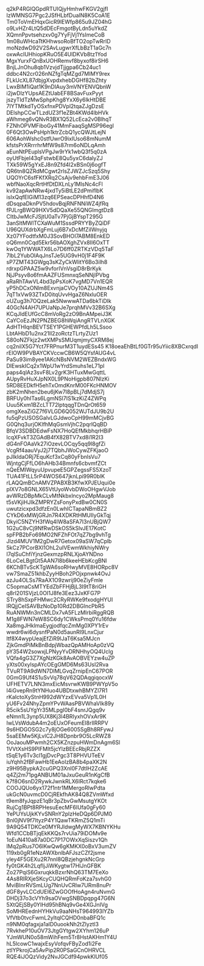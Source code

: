 q2kP4RGlQGpdRTUIQjyHmhwFKGV2gjfI
IzWMNSG7Pgc2JSfHLbfDuaIN8K5CoA1E
Tm0ToVmEHqxGicR9lEWfp865u9JZ04hG
o9LvHZr4LtQ5dDEcFmgotByLdn5uYkdZ
XQmnPpvtsehzxv0g7YyFjVj1YsImeCoB
1m08uWHcaTtKHhwsoRoBfTO2opTwRrID
moNzdwD92V2SAvLugwrXfLbBzT1aGc7n
oxwAcIUHhiopKRuO5E4UlDKVb8tz1Yod
MgxYurxFQnBxUOHRemvf8byxof8irSH6
BnjLJnOhu8qb1VzvjdTjjgpa6Cb24uc1
ddbc4N2cr026nNZfgTqMZgd7MIMY9rex
FLkUcXL87dbjgXvpdxhebDGHf82bZhty
LwxBIM1iQat1K9nDlAuy3mVNYENVQbnW
i2jwDlzYUpsAEZtUabEF8BSavFuxPyyt
jszyTldTzMwSphpKhg8YxX6y6lkHtDBE
7IYTMtkdTyOSxfnxPDVpl2tqaZJgDzsE
DElshpCCwTLzdUZ3f1eZBt4KWd4lbHVk
aWhmeg6vQNvR3BX1Q52LcEca2v0BlhqT
FZNhOPVMFiboGy41MmFaaqSgMSP96egl
0F6Qt3OwPsHph1ktrZcbQ1ycQWJtLejN
606AohWshc0stfUwrO9ixlUso68mNumM
kfstsPrXRrrrhrMfW9s87rm6oNDLqAmh
aEunNtPEuplsVPgJw9rYk1wbQ3f5q0zA
oyUtFbjeI43qFstwbE8Qu5yxC6dalyZJ
TXk59W5gYxEJ8n9Zfd4I2xBSn0j6ogfT
QR6tn8QZRdMCgwt2rlsZJWZJcSzq5Shy
UQOYrC6sfFKfXRq2CsAjv9ehbFmE3J06
wbfNaoXqcRrtHfDtDXLnLy1MlsNc4cFl
kv92apAwNRw4jxdTy5iBtLE2dPmiflbK
isIxQqfEIGiM13zq6EPSeacDPHhfD4N6
dDsqpaDknPV5hdovBqjRNFNNiWZ4jfRq
fPJLrgBWQ9HXV5dDQaXe55QNGImgtDz8
CItbJwMcFJSjtU0aTv7PjGjBYspT295G
3anSltMWlTCXaWuM1SssdPRYYByZQiDF
U96QUXdrbXgFmLuj6B7xDcMfZiIWnyjq
Xz07YFodtfxM0J3SovBHOI7ABM8EnkED
oQ6mn0Cqd5Ekr56bAOXghZVx8Il6OxTT
kwOq1YWWATX6Lo7D6ff0ZRTKzVDq5TaF
7lbL2YubOlAqJnsTJe5UG9vH0j1F4F9K
sP7ZMT43GWgq3sKZyCkWlitY6Bo3ilh8
rdrxpGPAAZ5w9vforIVnVsgiD8rBrKyk
NjJPsyv8o6fmAAZFUSmnxqSeNNjlPVbg
aRaRhTAwVL4bd3pPsXoK7vgMD7Vn1EQR
yP5hDCxONlm8ExvnjaCVOy10AZUJNm4S
7qT1xVw93ZTxD0itqUvvHgaZ6NxluOER
oUZug3h7OQzeLak5NwwwATDa6bkTiDIk
40GcN4AH7UPUaNpJe7prqhMVv32B6SXg
KCqJIdEUfGcC8mVoRg2zO9BnAMpeiJ3K
CaYCoEzJN2PNZBEG8hWqiAngRTVLnXGK
AdHTHIqnBEVTSEY1PGHEWPfdLh5LSsoo
LbtAHbD1u2nx21Il2zoRctzTLrtyZUz1
S80oNZFkjz2wtXMPsSMUqmjmyCXRM8ej
cq2nilX5G7Yct7FRPnurM3T1uydESs45
K18oeaEhBtLf0GTr95uYiic8XBCxrqdI
rElOW9PVBAYCKVccwCB6W5QYsfAUG4vL
PaSu93im8yee1AKcNBsNVM2WEZBndxWG
DlEwskICq2x1WpU1wYrdSmuhs1eL71pl
paps4qlAz3svF8Lv2grK3HTuxMwGqttL
AUpyRvHuXJpNX0L9PNoHigpb807NIzKi
5RD8EEDkfH5ehTxOmdKnrM00FKcHNMOV
zbK2mNhen2beu6jKw7I8pBLj7dMdjS7j
BRFUy0hITas6LgmNSl7IS1kzKiZ4ZWPq
Uuu5Kxm1BZcLTT72lptqqgTDnQrOt659
omgXeaZiGZ7f6VLGD6Q052WJTdJU9b2U
fu5qPzUSOSGalvLGJdwoCpH99mMCjvBG
G0Qhq3urjOKlfhMqGsmVjhC2pqrlQqBD
BfqV3SDBDEdwFsNX7HoQEfMkbhqrHBiP
lcqXFvkT3ZGAdB4fX82BTV7xd8i1R2I3
dG4nFOAaVk27iOzevLOCqy5qq9l8gfZi
VcgRf4aauVyJ2j7TQbhJWoCywZFKjaoO
pJIkldaORj7EquKcf3xCq80yFbnlsVu7
WjntgCjFfLO6hAHb34Bmnfs6cbvmfZCt
nQeEMIWqyuUpvupeE5GPZegssFS5XzoT
TUA41FtLL5rP4WOS647jknLpi99R0blK
rLAQQmBCnAMVZPABXB3KfwXPJEUqui0e
pIXV7o8GNLX65VtUyoWvbDWoOHgwVJob
avWRzDBpMkCLvMtNkbxlncyo2MpMaug8
t5sVKjiHJIkZMPRYZsFonyPxdBw0CN0S
uwutzicxpd3dfzEn0LwhICTapaNBmBZ2
CYkD6xMWjGRJn7R4XDKRtHMUIIyGkTqj
DkyiC5NZYH3fWq4IW8aSFA7l3nUBjQW7
1G2uC8vCj9NfRwDSkOS5kSlvJE17KotC
spFPB2bFo69MO2NFZhFOt7qZ7bg9vhTg
Jlzd4MUV1M2gDwR7Getox09aSW7qCplb
5kCz7PCorBXl1OhL2uIVEwmWkhiyNWry
I7qlSuChfiYjnzGexmzpRNLXjoAYNDno
6LoCeLBgtGt5AAN7l8b6keeHEbKcgBNl
6KChBTvScKTgWA6soRHwyMVE8HORpc8V
vw7SmaZ51khbZyyHBoh2POjxpnwk4OvJ
azJu4OLSs7RaAX1O9zwrij90eZiyFmle
C5opmaCsMTYEdZbFFHjBjL3I9tT8riGH
q8rl201SVjzL0OI1J8fe3Eez3JxKFG7P
STry8hSxpFHMwc2CRyRWKe9fxodgHYUI
lRQjjCeISAVBzNoDp10Rd2DBGlncPbR5
RuANWMn3nCMLDx7vA5FLzMIrbiRggRQB
M1g8FWN7eW8SC6dy1CWksPmq0Yu16fdw
Xa8mgJHklmaEygjodfqcZmMg0XPY1rEv
wwdr6wi6dysnfPaN0d5aunRI9LnxCjur
ltf8X4wypUeajEfZiR9lJaT6Ksa5MJcn
ZjkGmdPiMkBnBdpjWbazQpAMHoAp0zVQ
pY354W2sowxjLPNyyYvDRNHhyOQ4Uclg
VQfa4gG3Z7XgNzKGk8AvAOBVEYzw4uZP
yXts00xylspAYcOEgGMD6Ms63UsI2Rva
TVuRT9A9dWN7DlMLGvqZrnipEnC67POR
0GmG9Uf4S1uSvVq78qV62QDAqgiqocxW
UFHETV7LNN3mxEicMsvrwKWB9PWYpV5o
I4iGvepRn9tYNHuo4UBDtxwhBMYZl7R1
rKaIctoXyStnH992dWYzxEVva5Vp1L0H
yU6Fv24NhyZpmYPvWAasPBVWhaVIk89y
R5cik5sUYgYr35MLpgI0bF4snrJQgq9v
eNmn1L3ynp5UX8Kj3l4BRIyxhOVxAr9K
IwLVsWdubA4m2oEUxOFeumEI8rllRRPV
9s6HDGOSG2c7y8jOGe6005SgBh8RFywJ
5saEEMw5KjLvlC2JH8Dpnbr9O5LcRWZ8
OoJaouMPwmh2CX5KZnzpuHWmDnAgm6Sl
1VVtXsHS9PlFMIt5jcYlzBEEcRbjRZZX
tSqE1y6Tv3cl1gjDvcPgc3T8PHVUTeEV
iuYqhh2fBFawHb1EeAoIzBA8b4paXK2N
z9H95BypkA2cuGPQ3Xnl0F7dtIH2ZcAE
q4Zj2m71pgANBUM01aJxuGeuR1nKgCfB
k7f8O6snD2RywkJwnkRLX6IRct7kqke6
COOJQUo6yx172f1ntr1MMergoRlwPdta
ukGcN0uvmcD0CjREkfhAK84Q8ZVmWfxd
t9em8fyJqpzE1qBr3pZbvGwMsutgYKOt
RujCg1BPt8RPHesuEecMF6IUfa0gFy60
YePUYsUjkKYvSNRnY2plzHeDQp6DPJM0
Bnl0jNV9f7ltyzP4Y1QawTKRmZ5Q1mTi
9A9Q54TDKCe0MYRJldwgMyWX7KBNYKHu
Wfd1CCbBTjqEkKKQs7rvUia79iDOMv9e
1oEuN410a87a0DC7P17OWxXqSiszv1Qh
IMq2pRus7O6lKwQw6gKMKX0oBxV3umZV
119xb0gR1eNzAWXbnlbAFJszCZf2jsme
yley4F5GEXu2R7nnI8QBzjehgnkNcGrp
fy0tGK4h2LqfIjJiWKygtw17HlJnGFBK
Zo27PqiS6GxruqkkBzxrNhQ63TM7EeXo
4As8RlRXjeSKcyCUQHQRmFoKza7svhG0
MviBInrRVSmLUg7NnUvCRlw7URm8nuPr
dGF8yvLCCdUEI6ZwGOOfHoAgn4ruNvmG
DHDj37o3cVYh9saOVwgSNBDpqpg47G6N
5XtQEjSBy0YIHd95hBNq9vGe4XGJnIVg
SoMHREednHYHkVu9aaNHsT964993lYZb
VfVtb0tvcFwmL2yItqlCQHD0nbaBFQ1c
n9NM0qfagxja1alD0uookNh2tZlyztl3
7RvkheP10uOV73JtgGYtgw2XYhm126uP
YJmWUN0o58mWihFem5Tr8HstAKHm1Y4U
hL5lcowC1wajxEsyVofqvFByZod1i2Fe
ztIYPkrojCa5AvPip2R0PSaGCnOHRVCL
RQE4iJOQzVidy2NvJGCdf94pwkKlUf05
